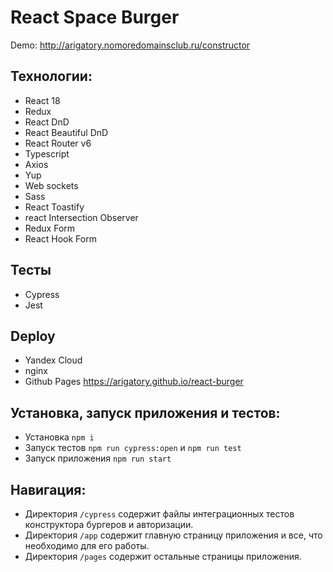 # React Space Burger

Demo: http://arigatory.nomoredomainsclub.ru/constructor

## Технологии:

- React 18
- Redux
- React DnD
- React Beautiful DnD
- React Router v6
- Typescript
- Axios
- Yup
- Web sockets
- Sass
- React Toastify
- react Intersection Observer
- Redux Form
- React Hook Form

## Тесты
- Cypress
- Jest

## Deploy
- Yandex Cloud
- nginx
- Github Pages https://arigatory.github.io/react-burger


## Установка, запуск приложения и тестов:
- Установка `npm i`
- Запуск тестов `npm run cypress:open` и `npm run test`
- Запуск приложения `npm run start`

## Навигация:
- Директория `/cypress` содержит файлы интеграционных тестов конструктора бургеров и авторизации.
- Директория `/app` содержит главную страницу приложения и все, что необходимо для его работы.
- Директория `/pages` содержит остальные страницы приложения.
